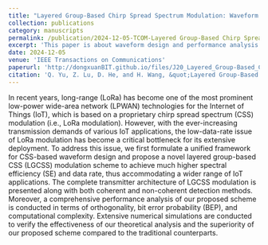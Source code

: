 ```yaml
---
title: "Layered Group-Based Chirp Spread Spectrum Modulation: Waveform Design and Performance Analysis"
collection: publications
category: manuscripts
permalink: /publication/2024-12-05-TCOM-Layered Group-Based Chirp Spread Spectrum Modulation Waveform Design and Performance Analysis-number-20
excerpt: 'This paper is about waveform design and performance analysis for layered group-based chirp spread spectrum modulation.'
date: 2024-12-05
venue: 'IEEE Transactions on Communications'
paperurl: 'http://dongxuanBIT.github.io/files/J20_Layered_Group-Based_Chirp_Spread_Spectrum_Modulation_Waveform_Design_and_Performance_Analysis.pdf'
citation: 'Q. Yu, Z. Lu, D. He, and H. Wang, &quot;Layered Group-Based Chirp Spread Spectrum Modulation: Waveform Design and Performance Analysis,&quot; <i>IEEE Trans. Commun.</i>, vol. 73, no. 7, pp. 5051-5064, Jul. 2025.'
---
```


In recent years, long-range (LoRa) has become one of the most prominent low-power wide-area network (LPWAN) technologies for the Internet of Things (IoT), which is based on a proprietary chirp spread spectrum (CSS) modulation (i.e., LoRa modulation). However, with the ever-increasing transmission demands of various IoT applications, the low-data-rate issue of LoRa modulation has become a critical bottleneck for its extensive deployment. To address this issue, we first formulate a unified framework for CSS-based waveform design and propose a novel layered group-based CSS (LGCSS) modulation scheme to achieve much higher spectral efficiency (SE) and data rate, thus accommodating a wider range of IoT applications. The complete transmitter architecture of LGCSS modulation is presented along with both coherent and non-coherent detection methods. Moreover, a comprehensive performance analysis of our proposed scheme is conducted in terms of orthogonality, bit error probability (BEP), and computational complexity. Extensive numerical simulations are conducted to verify the effectiveness of our theoretical analysis and the superiority of our proposed scheme compared to the traditional counterparts.